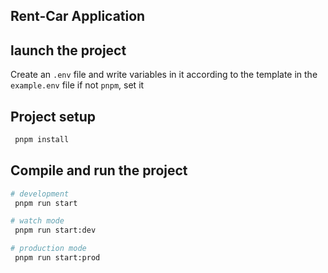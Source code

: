 ## Rent-Car Application

## launch the project

Create an `.env` file and write variables in it according to the template in the `example.env` file
if not `pnpm`, set it

## Project setup

```bash
 pnpm install
```

## Compile and run the project

```bash
# development
 pnpm run start

# watch mode
 pnpm run start:dev

# production mode
 pnpm run start:prod
```
